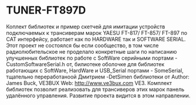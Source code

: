 # TUNER-FT897D
Коплект библиотек и пример скетчей для имитации устройств подключаемых к трансиверам марок YAESU FT-817/ FT-857/ FT-897 по CAT интерфейсу, работает как по HARDWARE так и SOFTWARE SERIAL.
Этот проект не состоялся бы если сообщество, в том числе радиолюбительское не проделало конкретные шаги по написанию улучшенных библиотек по работе с SoftWare серийными портами - CustomSoftwareSerial.h от, билиотеке оболочке для библиотек работающих с SoftWare, HardWare и USB_Serial портами - SomeSerial, тщательно переработаноой Дмитрием -DetSimen библиотеки от  Author:  James Buck, VE3BUX   Web:  http://www.ve3bux.com VE3.
Комплект библиотек позволит реализовать для трансиверов этих марок панель удалённого управления.
Развитие проекта видится в этом направлении.

